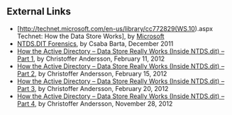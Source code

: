 ## External Links

- \[<http://technet.microsoft.com/en-us/library/cc772829(WS.10>).aspx
  Technet: How the Data Store Works\], by
  [Microsoft](Microsoft "wikilink")
- [NTDS.DIT
  Forensics](http://www.ntdsxtract.com/downloads/ntdsxtract/ntds_forensics.pdf),
  by Csaba Barta, December 2011
- [How the Active Directory – Data Store Really Works (Inside NTDS.dit)
  – Part
  1](http://blogs.chrisse.se/2012/02/11/how-the-active-directory-data-store-really-works-inside-ntds-dit-part-1/),
  by Christoffer Andersson, February 11, 2012
- [How the Active Directory – Data Store Really Works (Inside NTDS.dit)
  – Part
  2](http://blogs.chrisse.se/2012/02/15/how-the-active-directory-data-store-really-works-inside-ntds-dit-part-2/),
  by Christoffer Andersson, February 15, 2012
- [How the Active Directory – Data Store Really Works (Inside NTDS.dit)
  – Part
  3](http://blogs.chrisse.se/2012/02/20/how-the-active-directory-data-store-really-works-inside-ntds-dit-part-3/),
  by Christoffer Andersson, February 20, 2012
- [How the Active Directory – Data Store Really Works (Inside NTDS.dit)
  – Part
  4](http://blogs.chrisse.se/2012/11/28/how-the-active-directory-data-store-really-works-inside-ntds.dit-part-4/),
  by Christoffer Andersson, November 28, 2012